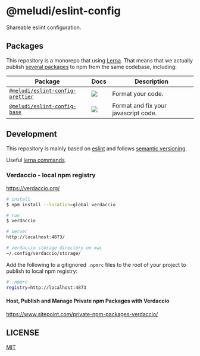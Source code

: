 # @meludi/eslint-config

Shareable eslint configuration.

## Packages

This repository is a monorepo that using [Lerna](https://github.com/lerna/lerna). That means that we actually publish [several packages](/packages) to npm from the same codebase, including:

| Package                                                                                                                 | Docs                                                                                                                                                                      | Description                          |
| ----------------------------------------------------------------------------------------------------------------------- | ------------------------------------------------------------------------------------------------------------------------------------------------------------------------- | ------------------------------------ |
| [`@meludi/eslint-config-prettier`](https://github.com/meludi/eslint-config/tree/master/packages/eslint-config-prettier) | [![](https://img.shields.io/badge/docs-readme-orange.svg?style=flat-square)](https://github.com/meludi/eslint-config/tree/master/packages/eslint-config-prettier/#readme) | Format your code.                    |
| [`@meludi/eslint-config-base`](https://github.com/meludi/eslint-config/tree/master/packages/eslint-config-base)         | [![](https://img.shields.io/badge/docs-readme-orange.svg?style=flat-square)](https://github.com/meludi/eslint-config/tree/master/packages/eslint-config-base/#readme)     | Format and fix your javascript code. |

## Development

This repository is mainly based on [eslint](https://eslint.io/) and follows [semantic versioning](https://www.conventionalcommits.org/en/v1.0.0/).

Useful [lerna commands](https://lerna.js.org/docs/api-reference/commands).

### Verdaccio - local npm registry

https://verdaccio.org/

```sh
# install
$ npm install --location=global verdaccio

# run
$ verdaccio

# server
http://localhost:4873/

# verdaccio storage directory on mac
~/.config/verdaccio/storage/
```

Add the following to a gitignored `.npmrc` files to the root of your project to publish to local npm registry:

```sh
# .npmrc
registry=http://localhost:4873
```

#### Host, Publish and Manage Private npm Packages with Verdaccio

https://www.sitepoint.com/private-npm-packages-verdaccio/

## LICENSE

[MIT](LICENSE)
